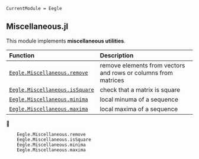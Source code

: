 ```@meta
CurrentModule = Eegle
```

## Miscellaneous.jl

This module implements **miscellaneous utilities**.


|  Function      |           Description             |
|:-----------------------|:----------------------------------|
| [`Eegle.Miscellaneous.remove`](@ref) | remove elements from vectors and rows or columns from matrices|
| [`Eegle.Miscellaneous.isSquare`](@ref) | check that a matrix is square |
| [`Eegle.Miscellaneous.minima`](@ref) | local minuma of a sequence |
| [`Eegle.Miscellaneous.maxima`](@ref) | local maxima of a sequence |

📖
```@docs
    Eegle.Miscellaneous.remove
    Eegle.Miscellaneous.isSquare
    Eegle.Miscellaneous.minima
    Eegle.Miscellaneous.maxima
```
